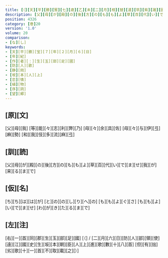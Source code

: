 ```yaml
---
title: [（][天][平][勝][寳][七][歳][乙][未][二][月][相][替][遣][筑][紫][諸][國][防][人][等][歌][）]
description: [父][母][が][殿][の][後][方][の][も][も][よ][草][百][代][い][で][ま][せ][我][が][来][る][ま][で]
position: 4326
category: [巻]20
version: '1.0'
volume: 20
comparison:
- [な][し]
keywords:
- [天][平][勝][宝][７][年][２][月][６][日]
- [年][紀]
- [作][者][：][生][玉][部][足][國]
- [防][人][歌]
- [静][岡]
- [坂][本][人][上]
- [恋][情]
- [植][物]
- [序][詞]
- [望][郷]
---
```


## [原][文]

[父][母][我] [等][能][々][志][利][弊][乃] [母][々][余][具][佐] [母][々][与][伊][弖][麻][勢] [和][我][伎][多][流][麻][弖]

## [訓][読]

[父][母][が][殿][の][後][方][の][も][も][よ][草][百][代][い][で][ま][せ][我][が][来][る][ま][で]

## [仮][名]

[ち][ち][は][は][が] [と][の][の][し][り][へ][の] [も][も][よ][ぐ][さ] [も][も][よ][い][で][ま][せ] [わ][が][き][た][る][ま][で]

## [左][注]

[右][一][首][同][郡][生][玉][部][足][國] [（] / [二][月][六][日][防][人][部][領][使][遠][江][國][史][生][坂][本][朝][臣][人][上][進][歌][數][十][八][首] [但][有][拙][劣][歌][十][一][首][不][取][載][之][）]
